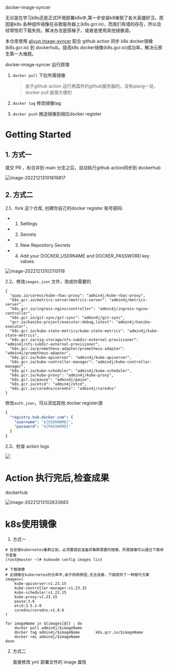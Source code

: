 docker-image-syncer

无论是在学习k8s还是正式环境部署k8s中,第一步安装k8难倒了各大英雄好汉。原因是k8s 各种组件镜像在谷歌服务器上(k8s.gcr.io)，而我们有墙的存在，所以会经常性的下载失败。解决办法是搭梯子，或者是使用其他镜像源。

本仓库使用  [aliyun image-syncer](https://github.com/AliyunContainerService/image-syncer) 配合 github action 同步 k8s docker镜像(k8s.gcr.io)  到 dockerhub。提高k8s docker镜像(k8s.gcr.io)成功率，解决云原生第一大难题。

docker-image-syncer 运行原理

1. `docker pull` 下拉所需镜像

   > 由于github action 运行再国外的github服务器的，没有qiang一说，docker pull 是很方便的

2. `docker tag` 修改镜像tag

3. `docker push` 推送镜像到相应docker register

# Getting Started

## 1. 方式一

提交 PR ，和合并到 main 分支之后，自动执行github action同步到 dockerhub

![image-20221213101819817](https://img-blog.csdnimg.cn/img_convert/4f42a4d7ef8e167aeeb386b530e1bf33.png#pic_center)

## 2. 方式二

2.1、fork 这个仓库, 创建你自己的docker register 账号密码:


- 1. Settings
- 2. Secrets
- 3. New Repository Secrets
- 4. Add your DOCKER_USERNAME and DOCKER_PASSWORD key values.

![image-20221213102110118](https://img-blog.csdnimg.cn/img_convert/de478aaf77041569c82f17cd34834926.png#pic_center)

2.2、修改`images.json` 文件，改成你需要的

```
{
  "quay.io/coreos/kube-rbac-proxy": "admin4j/kube-rbac-proxy",
  "k8s.gcr.io/metrics-server/metrics-server": "admin4j/metrics-server",
  "k8s.gcr.io/ingress-nginx/controller": "admin4j/ingress-nginx-controller",
  "k8s.gcr.io/git-sync/git-sync": "admin4j/git-sync",
  "gcr.io/kaniko-project/executor:debug,latest": "admin4j/kaniko-executor",
  "k8s.gcr.io/kube-state-metrics/kube-state-metrics": "admin4j/kube-state-metrics",
  "k8s.gcr.io/sig-storage/nfs-subdir-external-provisioner": "admin4j/nfs-subdir-external-provisioner",
  "k8s.gcr.io/prometheus-adapter/prometheus-adapter": "admin4j/prometheus-adapter",
  "k8s.gcr.io/kube-apiserver": "admin4j/kube-apiserver",
  "k8s.gcr.io/kube-controller-manager": "admin4j/kube-controller-manager",
  "k8s.gcr.io/kube-scheduler": "admin4j/kube-scheduler",
  "k8s.gcr.io/kube-proxy": "admin4j/kube-proxy",
  "k8s.gcr.io/pause": "admin4j/pause",
  "k8s.gcr.io/etcd": "admin4j/etcd",
  "k8s.gcr.io/coredns/coredns": "admin4j/coredns"
}
```

修改`auth.json`，可以添加其他 docker register源

```yaml
{
  "registry.hub.docker.com": {
    "username": "${USERNAME}",
    "password": "${PASSWORD}"
  }
}
```

2.3、检查 action logs

![](https://img-blog.csdnimg.cn/img_convert/b72068c934fbc4394675e66e0b28e8c8.png#pic_center)

# Action 执行完后,检查成果

dockerhub

![image-20221213102633683](https://img-blog.csdnimg.cn/img_convert/7d01e06938461c646c1354b2bdc3f383.png#pic_center)

# k8s使用镜像

1. 方式一

```
# 在安装kubernetes集群之前，必须要提前准备好集群需要的镜像，所需镜像可以通过下面命令查看
[root@master ~]# kubeadm config images list

# 下载镜像
# 此镜像在kubernetes的仓库中,由于网络原因,无法连接，下面提供了一种替代方案
images=(
    kube-apiserver:v1.23.15
	kube-controller-manager:v1.23.15
	kube-scheduler:v1.23.15
	kube-proxy:v1.23.15
	pause:3.6
	etcd:3.5.1-0
	coredns/coredns:v1.8.6
)

for imageName in ${images[@]} ; do
	docker pull admin4j/$imageName
	docker tag admin4j/$imageName 		k8s.gcr.io/$imageName
	docker rmi admin4j/$imageName
done

```

2. 方式二

   直接修改 yml 部署文件的 image 属性
